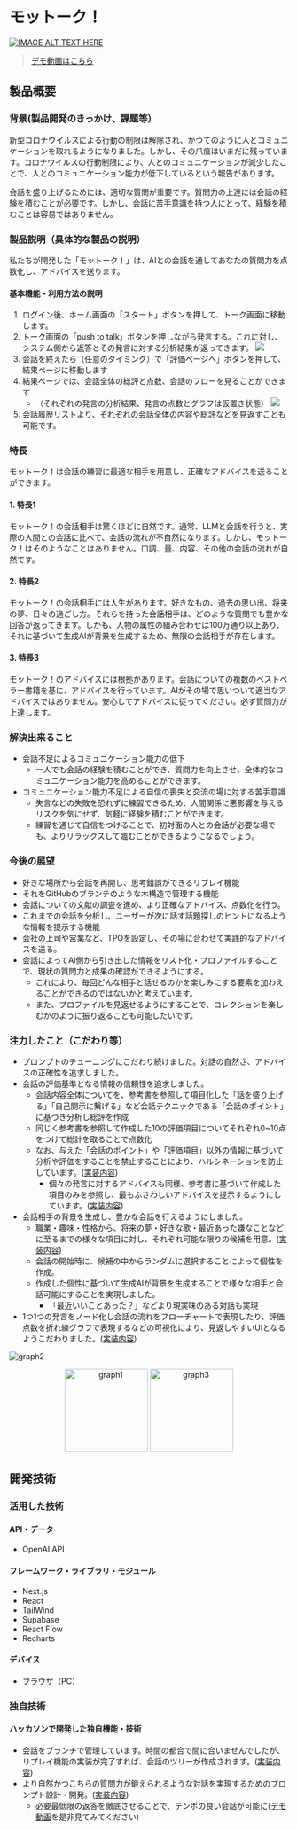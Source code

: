 # モットーク！

[![IMAGE ALT TEXT HERE](images/conv3.png)](https://youtu.be/QIW8d9J9BSU)

> [デモ動画はこちら](https://youtu.be/QIW8d9J9BSU)

## 製品概要
### 背景(製品開発のきっかけ、課題等）
新型コロナウイルスによる行動の制限は解除され、かつてのように人とコミュニケーションを取れるようになりました。しかし、その爪痕はいまだに残っています。コロナウイルスの行動制限により、人とのコミュニケーションが減少したことで、人とのコミュニケーション能力が低下しているという報告があります。

会話を盛り上げるためには、適切な質問が重要です。質問力の上達には会話の経験を積むことが必要です。しかし、会話に苦手意識を持つ人にとって、経験を積むことは容易ではありません。

### 製品説明（具体的な製品の説明）
私たちが開発した「モットーク！」は、AIとの会話を通してあなたの質問力を点数化し、アドバイスを送ります。

#### 基本機能・利用方法の説明
1. ログイン後、ホーム画面の「スタート」ボタンを押して、トーク画面に移動します。
2. トーク画面の「push to talk」ボタンを押しながら発言する。これに対し、システム側から返答とその発言に対する分析結果が返ってきます。
![](images/conv_mainF.png)
3. 会話を終えたら（任意のタイミング）で「評価ページへ」ボタンを押して、結果ページに移動します
4. 結果ページでは、会話全体の総評と点数、会話のフローを見ることができます
   - （それぞれの発言の分析結果、発言の点数とグラフは仮置き状態）
![](images/conv_re.png)
5. 会話履歴リストより、それぞれの会話全体の内容や総評などを見返すことも可能です。

### 特長
モットーク！は会話の練習に最適な相手を用意し、正確なアドバイスを送ることができます。

#### 1. 特長1
モットーク！の会話相手は驚くほどに自然です。通常、LLMと会話を行うと、実際の人間との会話に比べて、会話の流れが不自然になります。しかし、モットーク！はそのようなことはありません。口調、量、内容、その他の会話の流れが自然です。

#### 2. 特長2
モットーク！の会話相手には人生があります。好きなもの、過去の思い出、将来の夢、日々の過ごし方。それらを持った会話相手は、どのような質問でも豊かな回答が返ってきます。しかも、人物の属性の組み合わせは100万通り以上あり、それに基づいて生成AIが背景を生成するため、無限の会話相手が存在します。

#### 3. 特長3
モットーク！のアドバイスには根拠があります。会話についての複数のベストベラー書籍を基に、アドバイスを行っています。AIがその場で思いついて適当なアドバイスではありません。安心してアドバイスに従ってください。必ず質問力が上達します。

### 解決出来ること
* 会話不足によるコミュニケーション能力の低下
  - 一人でも会話の経験を積むことができ、質問力を向上させ、全体的なコミュニケーション能力を高めることができます。
* コミュニケーション能力不足による自信の喪失と交流の場に対する苦手意識
  - 失言などの失敗を恐れずに練習できるため、人間関係に悪影響を与えるリスクを気にせず、気軽に経験を積むことができます。
  - 練習を通じて自信をつけることで、初対面の人との会話が必要な場でも、よりリラックスして臨むことができるようになるでしょう。

### 今後の展望
* 好きな場所から会話を再開し、思考錯誤ができるリプレイ機能
* それをGitHubのブランチのような木構造で管理する機能
* 会話についての文献の調査を進め、より正確なアドバイス、点数化を行う。
* これまでの会話を分析し、ユーザーが次に話す話題探しのヒントになるような情報を提示する機能
* 会社の上司や営業など、TPOを設定し、その場に合わせて実践的なアドバイスを送る。
* 会話によってAI側から引き出した情報をリスト化・プロファイルすることで、現状の質問力と成果の確認ができるようにする。
  - これにより、毎回どんな相手と話せるのかを楽しみにする要素を加わえることができるのではないかと考えています。
  - また、プロファイルを見返せるようにすることで、コレクションを楽しむかのように振り返ることも可能したいです。
    
### 注力したこと（こだわり等）
* プロンプトのチューニングにこだわり続けました。対話の自然さ、アドバイスの正確性を追求しました。
* 会話の評価基準となる情報の信頼性を追求しました。
  - 会話内容全体についてを、参考書を参照して項目化した「話を盛り上げる」「自己開示に繋げる」など会話テクニックである「会話のポイント」に基づき分析し総評を作成
  - 同じく参考書を参照して作成した10の評価項目についてそれぞれ0~10点をつけて総計を取ることで点数化
  - なお、与えた「会話のポイント」や「評価項目」以外の情報に基づいて分析や評価をすることを禁止することにより、ハルシネーションを防止しています。([実装内容](cs/src/app/(dashboard)/conversation/history/[session_id]/page.tsx))
    - 個々の発言に対するアドバイスも同様、参考書に基づいて作成した項目のみを参照し、最もふさわしいアドバイスを提示するようにしています。([実装内容](cs/src/app/api/conversationAnalysis/prompt.ts))
* 会話相手の背景を生成し、豊かな会話を行えるようにしました。
  - 職業・趣味・性格から、将来の夢・好きな歌・最近あった嫌なことなどに至るまでの様々な項目に対し、それぞれ可能な限りの候補を用意。([実装内容](cs/src/utils/get_background.ts))
  - 会話の開始時に、候補の中からランダムに選択することによって個性を作成。
  - 作成した個性に基づいて生成AIが背景を生成することで様々な相手と会話可能にすることを実現しました。
    - 「最近いいことあった？」などより現実味のある対話も実現
* 1つ1つの発言をノード化し会話の流れをフローチャートで表現したり、評価点数を折れ線グラフで表現するなどの可視化により、見返しやすいUIとなるようこだわりました。([実装内容](cs/src/components/conversation/history/ConversationHistoryFlow.tsx))

<img src="images/graph2.png" alt="graph2">
<p align="center">
  <img src="images/graph1.png" alt="graph1" height=150>
  <img src="images/graph3.png" alt="graph3" height=150>
</p>


## 開発技術
### 活用した技術
#### API・データ
* OpenAI API

#### フレームワーク・ライブラリ・モジュール
* Next.js
* React
* TailWind
* Supabase
* React Flow
* Recharts

#### デバイス
* ブラウザ（PC）

### 独自技術
#### ハッカソンで開発した独自機能・技術
* 会話をブランチで管理しています。時間の都合で間に合いませんでしたが、リプレイ機能の実装が完了すれば、会話のツリーが作成されます。([実装内容](cs/src/components/conversation/history/ConversationHistoryFlow.tsx))
* より自然かつこちらの質問力が鍛えられるような対話を実現するためのプロンプト設計・開発。([実装内容](cs/src/utils/conversation_config.ts))
  - 必要最低限の返答を徹底させることで、テンポの良い会話が可能に([デモ動画](https://youtu.be/QIW8d9J9BSU)を是非見てみてください)

